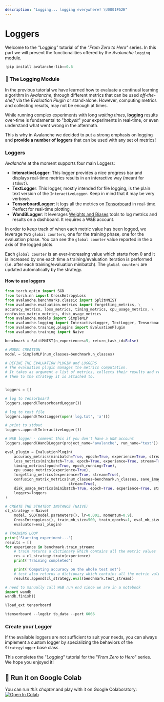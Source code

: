 ```yaml
---
description: "Logging... logging everywhere! \U0001F52E"
---
```


# Loggers

Welcome to the _"Logging"_ tutorial of the _"From Zero to Hero"_ series. In this part we will present the functionalities offered by the _Avalanche_ `logging` module.


```python
!pip install avalanche-lib==0.6
```

### 📑 The Logging Module

In the previous tutorial we have learned how to evaluate a continual learning algorithm in _Avalanche_, through different metrics that can be used _off-the-shelf_ via the _Evaluation Plugin_ or stand-alone. However, computing metrics and collecting results, may not be enough at times.

While running complex experiments with long _waiting times_, **logging** results over-time is fundamental to "_babysit_" your experiments in real-time, or even understand what went wrong in the aftermath.

This is why in Avalanche we decided to put a strong emphasis on logging and **provide a number of loggers** that can be used with any set of metrics!

### Loggers

_Avalanche_ at the moment supports four main Loggers:

* **InteractiveLogger**: This logger provides a nice progress bar and displays real-time metrics results in an interactive way \(meant for `stdout`\).
* **TextLogger**: This logger, mostly intended for file logging, is the plain text version of the `InteractiveLogger`. Keep in mind that it may be very verbose.
* **TensorboardLogger**: It logs all the metrics on [Tensorboard](https://www.tensorflow.org/tensorboard) in real-time. Perfect for real-time plotting.
* **WandBLogger**: It leverages [Weights and Biases](https://wandb.ai/site) tools to log metrics and results on a dashboard. It requires a W&B account.

In order to keep track of when each metric value has been logged, we leverage two `global counters`, one for the training phase, one for the evaluation phase.
You can see the `global counter` value reported in the x axis of the logged plots.

Each `global counter` is an ever-increasing value which starts from 0 and it is increased by one each time a training/evaluation iteration is performed (i.e. after each training/evaluation minibatch).
The `global counters` are updated automatically by the strategy.

#### How to use loggers


```python
from torch.optim import SGD
from torch.nn import CrossEntropyLoss
from avalanche.benchmarks.classic import SplitMNIST
from avalanche.evaluation.metrics import forgetting_metrics, \
accuracy_metrics, loss_metrics, timing_metrics, cpu_usage_metrics, \
confusion_matrix_metrics, disk_usage_metrics
from avalanche.models import SimpleMLP
from avalanche.logging import InteractiveLogger, TextLogger, TensorboardLogger, WandBLogger
from avalanche.training.plugins import EvaluationPlugin
from avalanche.training import Naive

benchmark = SplitMNIST(n_experiences=5, return_task_id=False)

# MODEL CREATION
model = SimpleMLP(num_classes=benchmark.n_classes)

# DEFINE THE EVALUATION PLUGIN and LOGGERS
# The evaluation plugin manages the metrics computation.
# It takes as argument a list of metrics, collects their results and returns
# them to the strategy it is attached to.


loggers = []

# log to Tensorboard
loggers.append(TensorboardLogger())

# log to text file
loggers.append(TextLogger(open('log.txt', 'a')))

# print to stdout
loggers.append(InteractiveLogger())

# W&B logger - comment this if you don't have a W&B account
loggers.append(WandBLogger(project_name="avalanche", run_name="test"))

eval_plugin = EvaluationPlugin(
    accuracy_metrics(minibatch=True, epoch=True, experience=True, stream=True),
    loss_metrics(minibatch=True, epoch=True, experience=True, stream=True),
    timing_metrics(epoch=True, epoch_running=True),
    cpu_usage_metrics(experience=True),
    forgetting_metrics(experience=True, stream=True),
    confusion_matrix_metrics(num_classes=benchmark.n_classes, save_image=True,
                             stream=True),
    disk_usage_metrics(minibatch=True, epoch=True, experience=True, stream=True),
    loggers=loggers
)

# CREATE THE STRATEGY INSTANCE (NAIVE)
cl_strategy = Naive(
    model, SGD(model.parameters(), lr=0.001, momentum=0.9),
    CrossEntropyLoss(), train_mb_size=500, train_epochs=1, eval_mb_size=100,
    evaluator=eval_plugin)

# TRAINING LOOP
print('Starting experiment...')
results = []
for experience in benchmark.train_stream:
    # train returns a dictionary which contains all the metric values
    res = cl_strategy.train(experience)
    print('Training completed')

    print('Computing accuracy on the whole test set')
    # test also returns a dictionary which contains all the metric values
    results.append(cl_strategy.eval(benchmark.test_stream))
```


```python
# need to manually call W&B run end since we are in a notebook
import wandb
wandb.finish()
```


```python
%load_ext tensorboard
```


```python
%tensorboard --logdir tb_data --port 6066
```

### Create your Logger

If the available loggers are not sufficient to suit your needs, you can always implement a custom logger by specializing the behaviors of the `StrategyLogger` base class.

This completes the "_Logging_" tutorial for the "_From Zero to Hero_" series. We hope you enjoyed it!

## 🤝 Run it on Google Colab

You can run _this chapter_ and play with it on Google Colaboratory: [![Open In Colab](https://colab.research.google.com/assets/colab-badge.svg)](https://colab.research.google.com/github/ContinualAI/avalanche/blob/master/notebooks/from-zero-to-hero-tutorial/06_loggers.ipynb)

